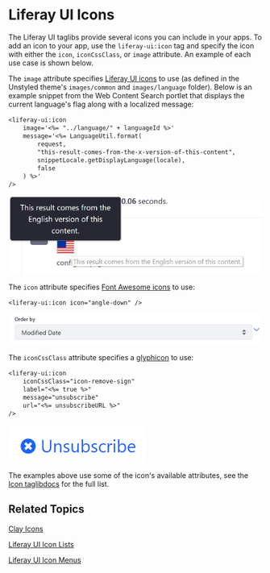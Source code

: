 # Liferay UI Icons [](id=liferay-ui-icons)

The Liferay UI taglibs provide several icons you can include in your apps. To 
add an icon to your app, use the `liferay-ui:icon` tag and specify the icon with 
either the `icon`, `iconCssClass`, or `image` attribute. An example of each use 
case is shown below.

The `image` attribute specifies 
[Liferay UI icons](https://github.com/liferay/liferay-portal/tree/7.1.x/modules/apps/foundation/frontend-theme/frontend-theme-unstyled/src/main/resources/META-INF/resources/_unstyled/images) 
to use (as defined in the Unstyled theme's `images/common` and `images/language` 
folder). Below is an example snippet from the Web Content Search portlet that 
displays the current language's flag along with a localized message:

    <liferay-ui:icon 
        image='<%= "../language/" + languageId %>' 
        message='<%= LanguageUtil.format(
            request, 
            "this-result-comes-from-the-x-version-of-this-content", 
            snippetLocale.getDisplayLanguage(locale), 
            false
        ) %>' 
    />

![Figure 1: Liferay UI icons can be cofigured based on language.](../../../images/liferay-ui-taglib-icon-image.png)

The `icon` attribute specifies 
[Font Awesome icons](https://fontawesome.com/v3.2.1/icons/) 
to use:

    <liferay-ui:icon icon="angle-down" />

![Figure 2: You can use the icon attribute to include Font Awesome icons in your app.](../../../images/liferay-ui-taglib-icon-angle-down.png)

The `iconCssClass` attribute specifies a 
[glyphicon](http://marcoceppi.github.io/bootstrap-glyphicons/) 
to use:

    <liferay-ui:icon
        iconCssClass="icon-remove-sign"
        label="<%= true %>"
        message="unsubscribe"
        url="<%= unsubscribeURL %>"
    />

![Figure 3: You can use Font Awesome icons in your app.](../../../images/liferay-ui-taglib-icon-css-class.png)

The examples above use some of the icon's available attributes, see the 
[Icon taglibdocs](@platform-ref@/7.1-latest/taglibs/util-taglib/liferay-ui/icon.html) 
for the full list. 

## Related Topics [](id=related-topics)

[Clay Icons](/develop/tutorials/-/knowledge_base/7-1/clay-icons)

[Liferay UI Icon Lists](/develop/tutorials/-/knowledge_base/7-1/liferay-ui-icon-lists)

[Liferay UI Icon Menus](/develop/tutorials/-/knowledge_base/7-1/liferay-ui-icon-menus)

